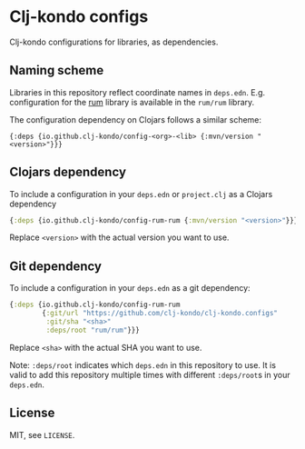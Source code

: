 # Clj-kondo configs

Clj-kondo configurations for libraries, as dependencies.

## Naming scheme

Libraries in this repository reflect coordinate names in
`deps.edn`. E.g. configuration for the [rum](https://github.com/tonsky/rum)
library is available in the `rum/rum` library.

The configuration dependency on Clojars follows a similar scheme:

```
{:deps {io.github.clj-kondo/config-<org>-<lib> {:mvn/version "<version>"}}}
```

## Clojars dependency

To include a configuration in your `deps.edn` or `project.clj` as a Clojars dependency

``` clojure
{:deps {io.github.clj-kondo/config-rum-rum {:mvn/version "<version>"}}}
```

Replace `<version>` with the actual version you want to use.

## Git dependency

To include a configuration in your `deps.edn` as a git dependency:

``` clojure
{:deps {io.github.clj-kondo/config-rum-rum
        {:git/url "https://github.com/clj-kondo/clj-kondo.configs"
         :git/sha "<sha>"
         :deps/root "rum/rum"}}}
```

Replace `<sha>` with the actual SHA you want to use.

Note: `:deps/root` indicates which `deps.edn` in this repository to use.
It is valid to add this repository multiple times with different `:deps/root`s in your `deps.edn`.

## License

MIT, see `LICENSE`.
